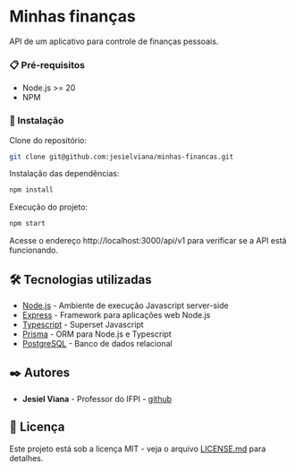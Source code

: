 # Minhas finanças

API de um aplicativo para controle de finanças pessoais.

### 📋 Pré-requisitos

- Node.js >= 20
- NPM

### 🔧 Instalação

Clone do repositório:

```bash
git clone git@github.com:jesielviana/minhas-financas.git

```

Instalação das dependências:

```bash
npm install
```

Execução do projeto:

```bash
npm start
```

Acesse o endereço http://localhost:3000/api/v1 para verificar se a API está funcionando.

## 🛠️ Tecnologias utilizadas

- [Node.js](https://nodejs.org/pt-br) - Ambiente de execução Javascript server-side
- [Express](https://expressjs.com/pt-br/) - Framework para aplicações web Node.js
- [Typescript](https://www.typescriptlang.org/) - Superset Javascript
- [Prisma](https://www.prisma.io/) - ORM para Node.js e Typescript
- [PostgreSQL](https://www.postgresql.org/) - Banco de dados relacional

## ✒️ Autores

- **Jesiel Viana** - Professor do IFPI - [github](https://github.com/jesielviana)

## 📄 Licença

Este projeto está sob a licença MIT - veja o arquivo [LICENSE.md](https://github.com/jesielviana/minhas-financas/licenca) para detalhes.
